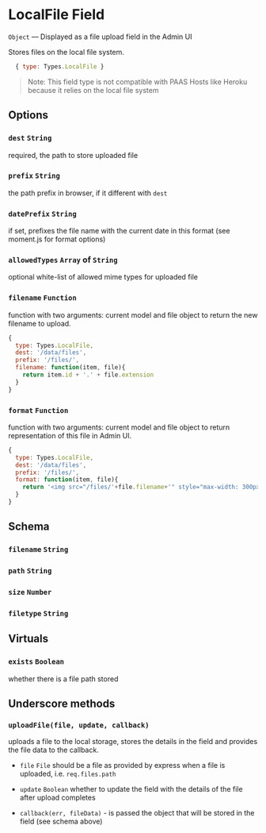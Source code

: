 # LocalFile Field

`Object` — Displayed as a file upload field in the Admin UI

Stores files on the local file system.

```js
  { type: Types.LocalFile }
```

> Note: This field type is not compatible with PAAS Hosts like Heroku because it relies on the local file system

## Options

### `dest` `String`
required, the path to store uploaded file

### `prefix` `String`
the path prefix in browser, if it different with `dest`

### `datePrefix` `String`
if set, prefixes the file name with the current date in this format (see moment.js for format options)

### `allowedTypes` `Array` of `String`
optional white-list of allowed mime types for uploaded file

### `filename` `Function`
function with two arguments: current model and file object to return the new filename to upload.

```js
{
  type: Types.LocalFile,
  dest: '/data/files',
  prefix: '/files/',
  filename: function(item, file){
    return item.id + '.' + file.extension
  }
}
```
### `format` `Function`
function with two arguments: current model and file object to return representation of this file in Admin UI.

```js
{
  type: Types.LocalFile,
  dest: '/data/files',
  prefix: '/files/',
  format: function(item, file){
    return '<img src="/files/'+file.filename+'" style="max-width: 300px">'
  }
}
```

## Schema

### `filename` `String`
### `path` `String`
### `size` `Number`
### `filetype` `String`

## Virtuals

### `exists` `Boolean`
whether there is a file path stored

## Underscore methods

### `uploadFile(file, update, callback)`
uploads a file to the local storage, stores the details in the field and provides the file data to the callback.

* `file` `File` should be a file as provided by express when a file is uploaded, i.e. `req.files.path`

* `update` `Boolean` whether to update the field with the details of the file after upload completes

* `callback(err, fileData)` - is passed the object that will be stored in the field (see schema above)
